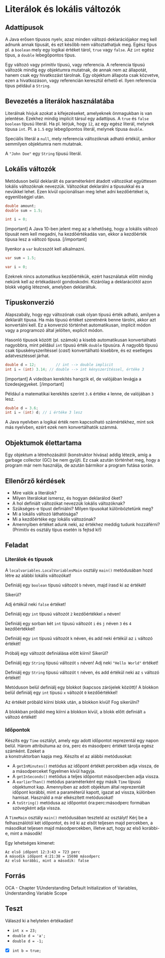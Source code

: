 # Literálok és lokális változók

## Adattípusok

A Java erősen típusos nyelv, azaz minden változó deklarációjakor meg kell adnunk 
annak típusát, és ezt később nem változtathatjuk meg. Egész típus
pl. a `boolean` mely egy logikai értéket tárol, `true` vagy `false`.
Az `int` egész típus, a `double` lebegőpontos típus.

Egy változó vagy primitív típusú, vagy referencia. A referencia típusú változók 
mindig egy objektumra mutatnak, de annak nem az állapotát, hanem csak egy 
hivatkozást tárolnak. Egy objektum állapota csak közvetve, ezen a hivatkozáson, 
vagy referencián keresztül érhető el. Ilyen referencia típus például a `String`.

## Bevezetés a literálok használatába

Literálnak hívjuk azokat a kifejezéseket, amelyeknek önmagukban is van jelentése. 
Ezekhez mindig implicit társul egy adattípus. A `true` és `false`
`boolean` típusú literál. Ha pl. leírjuk, hogy `12`, az egy
egész literál, melynek típusa `int`. Pl. a `1.5` egy lebegőpontos literál, melynek
típusa `double`.

Speciális literál a `null`, mely referencia változóknak adható értékül, amikor 
semmilyen objektumra nem mutatnak.

A `"John Doe"` egy `String` típusú literál.

## Lokális változók

Metóduson belül deklarált és paraméterként átadott változókat együttesen lokális 
változóknak nevezzük. 
Változókat deklarálni a típusukkal és a nevükkel lehet.
Ezen kívül opcionálisan meg lehet adni kezdőértéket is, egyenlőségjel után.

```java
double amount;
double sum = 1.5;

int i = 0;
```

[important]
A Java 10-ben jelent meg az a lehetőség, hogy a lokális változó típusát nem kell 
megadni, ha kezdőértékadás van, ekkor a kezdőérték típusa lesz a változó típusa.
[/important]

Ilyenkor a `var` kulcsszót kell alkalmazni. 

```java
var sum = 1.5;

var i = 0;
```

Ezeknek nincs automatikus kezdőértékük, ezért használatuk előtt mindig nekünk 
kell az értékadásról gondoskodni. Kizárólag a deklarációtól azon blokk végéig 
léteznek, amelyben deklaráltuk.

## Típuskonverzió

Alapszabály, hogy egy változónak csak olyan típusú érték adható, amilyen a 
deklarált típusa. Ha más típusú értéket szeretnénk benne tárolni, akkor azt 
konvertálni kell. Ez a konverzió történhet automatikusan, implicit módon vagy 
a programozó által jelölten, explicit módon.

Hasonló típusok között (pl. számok) a kisebb automatikusan konvertálható 
nagyobbra, mint például `int` típusú érték `double` típusúra. A nagyobb típusú 
csak típuskényszerítéssel (_cast_) konvertálható kisebbre, és ez esetleges 
adatvesztéssel járhat.

```java
double d = 12;         // int --> double implicit
int i = (int) 3.14; // double --> int kényszerítéssel, értéke 3
```

[important]
A videóban kerekítés hangzik el, de valójában levágja a tizedesjegyeket.
[/important]

Például a matematikai kerekítés szerint `3.6` értéke `4` lenne, de valójában
`3` lesz.

```java
double d = 3.6;
int i = (int) d; // i értéke 3 lesz
```

A Java nyelvben a logikai érték nem kapcsolható számértékhez, mint sok más nyelvben, 
ezért ezek nem konvertálhatók számmá.

## Objektumok élettartama

Egy objektum a létrehozásától (konstruktor hívása) addig létezik, amíg a garbage 
collector (GC) be nem gyűjti. Ez csak azután történhet meg, hogy a program már 
nem használja, de azután bármikor a program futása során.

## Ellenőrző kérdések

* Mire valók a literálok?
* Milyen literálokat ismersz, és hogyan deklarálod őket?
* A hol definiált változókat nevezzük lokális változóknak?
* Szükséges-e típust definiálni? Milyen típusokat különböztetünk meg?
* Mi a lokális változó láthatósága?
* Mi a kezdőértéke egy lokális változónak?
* Amennyiben értéket adunk neki, az értékhez meddig tudunk hozzáférni?
  (Primitív és osztály típus esetén is fejtsd ki!)

## Feladat

### Literálok és típusok

A `localvariables.LocalVariablesMain` osztály `main()` metódusában
hozd létre az alábbi lokális változókat!

Definiálj egy `boolean` típusú
változót `b` néven, majd írasd ki az értékét!

Sikerül?

Adj értékül neki `false` értéket!

Definiálj egy `int` típusú változót `2` kezdőértékkel `a` néven!

Definiálj egy sorban két `int` típusú változót `i` és `j` néven `3` és `4`
kezdőértékkel!

Definiálj egy `int` típusú változót `k` néven, és add neki értékül az
`i` változó értékét!

Próbálj egy változót definiálása előtt kiírni! Sikerül?

Definiálj egy `String` típusú változót `s` néven! Adj neki `"Hello World"`
értéket!

Definiálj egy `String` típusú változót `t` néven, és add értékül neki az `s`
változó értékét!

Metóduson belül definiálj egy blokkot (kapcsos zárójelek között)!
A blokkon belül definiálj egy `int` típusú `x` változót `0` kezdőértékkel!

Az értékét próbáld kiírni blokk után, a blokkon kívül! Fog sikerülni?

A blokkban próbáld meg kiírni a blokkon kívül, a blokk előtt definiált `a`
változó értékét!

### Időpontok

Készíts egy `Time` osztályt, amely egy adott időpontot reprezentál egy napon 
belül. Három attribútuma az óra, perc és másodperc értékét tárolja egész számként. Ezeket a  
a konstruktorban kapja meg. Készíts el az alábbi metódusokat:

* A `getInMinutes()` metódus az időpont értékét percekben adja vissza, de a 
másodperceket figyelmen kívül hagyja.
* A `getInSeconds()` metódus a teljes időpontot másodpercben adja vissza.
* A `earlierThan()` metódus paraméterként egy másik `Time` típusú objektumot kap. Amennyiben az adott 
objektum által reprezentált időpont korábbi, mint a paraméterül kapott, igazat ad vissza, különben hamisat. 
Használd a már elkészített metódusokat!
* A `toString()` metódusa az időpontot óra\:perc\:másodperc formában szövegként adja vissza.

A `TimeMain` osztály `main()` metódusában teszteld az osztályt! Kérj be a felhasználótól két 
időpontot, és írd ki az elsőt teljesen majd percekben, a másodikat teljesen majd 
másodpercekben, illetve azt, hogy az első korábbi-e, mint a második!

Egy lehetséges kimenet:

```
Az első időpont 12:3:43 = 723 perc
A második időpont 4:21:38 = 15698 másodperc
Az első korábbi, mint a második: false
```

## Forrás

OCA - Chapter 1/Understanding Default Initialization of Variables, Understanding Variable Scope

## Teszt

Válaszd ki a helytelen értékadást!

* `int x = 23;`
* `double d = 'a';`
* `double d = -1;`
* [x] `int b = true;`
